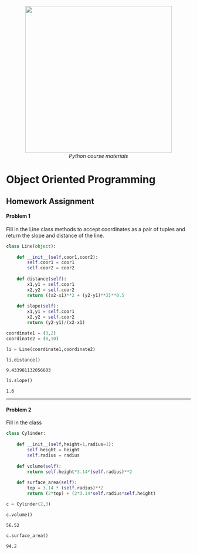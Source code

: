 <center>
    <img src='https://intecbrussel.be/img/logo3.png' width='400px' height='auto'/>
    <br/>
    <em>Python course materials</em>
</center>

# Object Oriented Programming
## Homework Assignment

#### Problem 1
Fill in the Line class methods to accept coordinates as a pair of tuples and return the slope and distance of the line.


```python
class Line(object):
    
    def __init__(self,coor1,coor2):
        self.coor1 = coor1
        self.coor2 = coor2
    
    def distance(self):
        x1,y1 = self.coor1
        x2,y2 = self.coor2
        return ((x2-x1)**2 + (y2-y1)**2)**0.5
    
    def slope(self):
        x1,y1 = self.coor1
        x2,y2 = self.coor2
        return (y2-y1)/(x2-x1)
```


```python
coordinate1 = (3,2)
coordinate2 = (8,10)

li = Line(coordinate1,coordinate2)
```


```python
li.distance()
```




    9.433981132056603




```python
li.slope()
```




    1.6



________
#### Problem 2

Fill in the class 


```python
class Cylinder:
    
    def __init__(self,height=1,radius=1):
        self.height = height
        self.radius = radius
        
    def volume(self):
        return self.height*3.14*(self.radius)**2
    
    def surface_area(self):
        top = 3.14 * (self.radius)**2
        return (2*top) + (2*3.14*self.radius*self.height)
```


```python
c = Cylinder(2,3)
```


```python
c.volume()
```




    56.52




```python
c.surface_area()
```




    94.2


